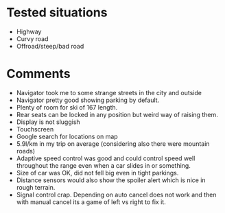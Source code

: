 
# Tested situations


* Highway
* Curvy road
* Offroad/steep/bad road

# Comments

* Navigator took me to some strange streets in the city and outside
* Navigator pretty good showing parking by default.
* Plenty of room for ski of 167 length.
* Rear seats can be locked in any position but weird way of raising them.
* Display is not sluggish
* Touchscreen
* Google search for locations on map
* 5.9l/km in my trip on average (considering also there were mountain roads)
* Adaptive speed control was good and could control speed well throughout the range even when a car slides in or something.
* Size of car was OK, did not fell big even in tight parkings.
* Distance sensors would also show the spoiler alert which is nice in rough terrain.
* Signal control crap. Depending on auto cancel does not work and then with manual cancel its a game of left vs right to fix it.
